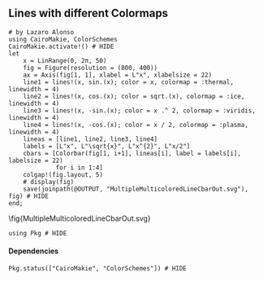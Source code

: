 <!--This file was generated, do not modify it.-->
## Lines with different Colormaps

````julia:ex1
# by Lazaro Alonso
using CairoMakie, ColorSchemes
CairoMakie.activate!() # HIDE
let
    x = LinRange(0, 2π, 50)
    fig = Figure(resolution = (800, 400))
    ax = Axis(fig[1, 1], xlabel = L"x", xlabelsize = 22)
    line1 = lines!(x, sin.(x); color = x, colormap = :thermal, linewidth = 4)
    line2 = lines!(x, cos.(x); color = sqrt.(x), colormap = :ice, linewidth = 4)
    line3 = lines!(x, -sin.(x); color = x .^ 2, colormap = :viridis, linewidth = 4)
    line4 = lines!(x, -cos.(x); color = x / 2, colormap = :plasma, linewidth = 4)
    lineas = [line1, line2, line3, line4]
    labels = [L"x", L"\sqrt{x}", L"x^{2}", L"x/2"]
    cbars = [Colorbar(fig[1, i+1], lineas[i], label = labels[i], labelsize = 22)
             for i in 1:4]
    colgap!(fig.layout, 5)
    # display(fig)
    save(joinpath(@OUTPUT, "MultipleMulticoloredLineCbarOut.svg"), fig) # HIDE
end;
````

\fig{MultipleMulticoloredLineCbarOut.svg}

````julia:ex2
using Pkg # HIDE
````

#### Dependencies

````julia:ex3
Pkg.status(["CairoMakie", "ColorSchemes"]) # HIDE
````

